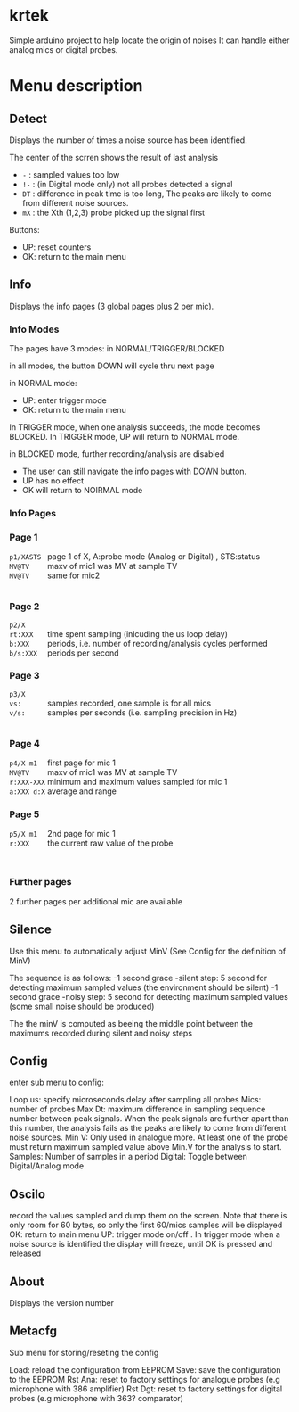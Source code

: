 # krtek
Simple arduino project to help locate the origin of noises
It can handle either analog mics or digital probes.

# Menu description

## Detect

Displays the number of times a noise source has been identified.

The center of the scrren shows the result of last analysis
* ```-``` : sampled values too low
* ```!-``` : (in Digital mode only) not all probes detected a signal
* ```DT``` : difference in peak time is too long,  The peaks are likely to come from different noise sources.
* ```mX``` : the Xth (1,2,3) probe picked up the signal first

Buttons:
* UP: reset counters
* OK: return to the main menu

  
## Info


Displays the info pages (3 global pages plus 2 per mic).


### Info Modes
The pages have 3 modes: in NORMAL/TRIGGER/BLOCKED

in all modes, the button DOWN will cycle thru next page

in NORMAL mode:
* UP: enter trigger mode
* OK: return to the main menu


In TRIGGER mode, when one analysis succeeds, the mode becomes BLOCKED.
In TRIGGER mode, UP will return to NORMAL mode.


in BLOCKED mode, further recording/analysis are disabled
* The user can still navigate the info  pages with DOWN button.
* UP has no effect
* OK will return to NOIRMAL mode




### Info Pages


### Page 1
```p1/XASTS ```  page 1 of X, A:probe mode (Analog or Digital) , STS:status <br/>
```MV@TV    ```  maxv of mic1 was MV at sample TV<br/>
```MV@TV    ```  same for mic2<br/>
```         ``` <br/>

### Page 2
```p2/X     ```  <br/>
```rt:XXX   ``` time spent sampling (inlcuding the us loop delay)  <br/>
```b:XXX    ``` periods, i.e. number of recording/analysis cycles performed  <br/>
```b/s:XXX  ``` periods per second <br/>

### Page 3
```p3/X     ``` <br/>
```vs:      ``` samples recorded, one sample is for all mics  <br/>
```v/s:     ``` samples per seconds (i.e. sampling precision in Hz)  <br/>
```         ``` <br/>
### Page 4
```p4/X m1  ``` first page for mic 1  <br/>
```MV@TV    ``` maxv of mic1 was MV at sample TV  <br/>
```r:XXX-XXX``` minimum and maximum values sampled for mic 1  <br/>
```a:XXX d:X``` average and range <br/>

### Page 5
```p5/X m1  ``` 2nd page for mic 1 <br/>
```r:XXX    ``` the current raw value of the probe <br/>
```         ```  <br/>
```         ``` <br/>
### Further pages
2 further pages per additional mic are available


## Silence


Use this menu to automatically adjust MinV (See Config for the definition of MinV)

The sequence is as follows:
-1 second grace
-silent step: 5 second for detecting maximum sampled values (the environment should be silent)
-1 second grace
-noisy step: 5 second for detecting maximum sampled values (some small noise should be produced)

The the minV is computed as beeing the middle point between the maximums recorded during silent and noisy steps


  
## Config
enter  sub menu to config:

Loop us: specify microseconds delay after sampling all probes
Mics: number of probes
Max Dt: maximum difference in sampling sequence number between peak signals. When the peak signals are further apart than this number, the analysis fails as the peaks are likely to come from different noise sources.
Min V: Only used in analogue more. At least one of the probe must return maximum sampled value above Min.V  for the analysis to start.
Samples: Number of samples in a period
Digital: Toggle between Digital/Analog mode

  
## Oscilo

  record the values sampled and dump them on the screen. Note that there is only room for 60 bytes, so only the first 60/mics samples will be displayed
  OK: return to main menu
  UP: trigger mode on/off . In trigger mode when a noise source is identified the display will freeze, until OK is pressed and released
  
## About
Displays the version number  


  



## Metacfg

Sub menu for storing/reseting the config

Load: reload the configuration from EEPROM
Save: save the configuration to the EEPROM
Rst Ana: reset to factory settings for analogue probes (e.g microphone with 386 amplifier)
Rst Dgt: reset to factory settings for digital probes (e.g microphone with 363? comparator)
